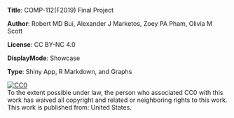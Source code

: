 <p><strong>Title</strong>: COMP-112(F2019) Final Project</p>
<p><strong>Author</strong>: Robert MD Bui, Alexander J Marketos, Zoey PA Pham, Olivia M Scott</p>
<p><strong>License</strong>: CC BY-NC 4.0</p>
<p><strong>DisplayMode</strong>: Showcase</p>
<p><strong>Type</strong>: Shiny App, R Markdown, and Graphs</p>

<p xmlns:dct="http://purl.org/dc/terms/" xmlns:vcard="http://www.w3.org/2001/vcard-rdf/3.0#">
  <a rel="license"
     href="http://creativecommons.org/publicdomain/zero/1.0/">
    <img src="http://i.creativecommons.org/p/zero/1.0/88x31.png" style="border-style: none;" alt="CC0" />
  </a>
  <br />
  To the extent possible under law,
  <span rel="dct:publisher" resource="[_:publisher]">the person who associated CC0</span>
  with this work has waived all copyright and related or neighboring
  rights to this work.
This work is published from:
<span property="vcard:Country" datatype="dct:ISO3166"
      content="US" about="[_:publisher]">
  United States</span>.
</p>
